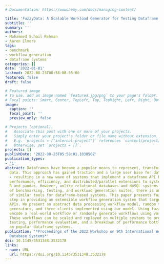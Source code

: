 ```yaml
---
# Documentation: https://wowchemy.com/docs/managing-content/

title: 'FuzzyData: A Scalable Workload Generator for Testing Dataframe Workflow Systems'
subtitle: ''
summary: ''
authors:
- Mohammed Suhail Rehman
- Aaron Elmore
tags:
- benchmark
- workflow generation
- dataframe systems
categories: []
date: '2022-01-01'
lastmod: 2022-08-23T00:58:08-05:00
featured: false
draft: false

# Featured image
# To use, add an image named `featured.jpg/png` to your page's folder.
# Focal points: Smart, Center, TopLeft, Top, TopRight, Left, Right, BottomLeft, Bottom, BottomRight.
image:
  caption: ''
  focal_point: ''
  preview_only: false

# Projects (optional).
#   Associate this post with one or more of your projects.
#   Simply enter your project's folder or file name without extension.
#   E.g. `projects = ["internal-project"]` references `content/project/deep-learning/index.md`.
#   Otherwise, set `projects = []`.
projects: []
publishDate: '2022-08-23T05:58:01.103850Z'
publication_types:
- '1'
abstract: Dataframes have become a popular means to represent, transform and analyze
  data. This approach has gained traction and a large user base for data science practitioners
  - resulting in a new wave of systems that implement a dataframe API but allow for
  performance, efficiency, and distributed/parallel extensions to systems such as
  R and pandas. However, unlike relational databases and NoSQL systems with a variety
  of benchmarking, testing, and workload generation suites, there is an acute lack
  of similar tools for dataframe-based systems. This paper presents fuzzydata, a first
  step in providing an extensible workflow generation system that targets dataframe-based
  APIs. We present an abstract data processing workflow model, random table and workflow
  generators, and three clients implemented using our model. Using fuzzydata, we can
  encode a real-world workflow or randomly generate workflows using various parameters.
  These workflows can be scaled and replayed on multiple systems to provide stress
  testing, performance evaluation, and a breakdown of performance bottlenecks present
  on popular dataframe systems.
publication: '*Proceedings of the 2022 Workshop on 9th International Workshop of Testing
  Database Systems*'
doi: 10.1145/3531348.3532178
links:
- name: URL
  url: https://doi.org/10.1145/3531348.3532178
---
```

